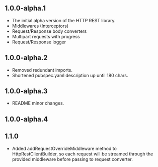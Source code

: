 ## 1.0.0-alpha.1

* The initial alpha version of the HTTP REST library.
* Middlewares (Interceptors)
* Request/Response body converters
* Multipart requests with progress
* Request/Response logger

## 1.0.0-alpha.2

* Removed redundant imports.
* Shortened pubspec.yaml description up until 180 chars.

## 1.0.0-alpha.3

* README minor changes.

## 1.0.0-alpha.4

## 1.1.0

* Added addRequestOverrideMiddleware method to HttpRestClientBuilder, so each request will be streamed through the provided middleware before passing to request converter.